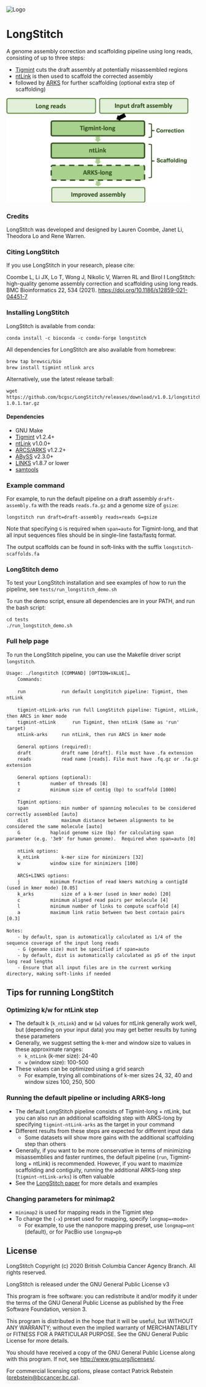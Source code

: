 ![Logo](https://github.com/bcgsc/longstitch/blob/master/longstitch-logo.png)

# LongStitch
A genome assembly correction and scaffolding pipeline using long reads, consisting of up to three steps:
* [Tigmint](https://github.com/bcgsc/tigmint) cuts the draft assembly at potentially misassembled regions
* [ntLink](https://github.com/bcgsc/ntLink) is then used to scaffold the corrected assembly
* followed by [ARKS](https://github.com/bcgsc/arcs) for further scaffolding (optional extra step of scaffolding)

<img src="https://github.com/bcgsc/LongStitch/blob/master/LongStitch_overview.png" width="480">

### Credits
LongStitch was developed and designed by Lauren Coombe, Janet Li, Theodora Lo and Rene Warren.

### Citing LongStitch
If you use LongStitch in your research, please cite:

Coombe L, Li JX, Lo T, Wong J, Nikolic V, Warren RL and Birol I LongStitch: high-quality genome assembly correction and scaffolding using long reads. BMC Bioinformatics 22, 534 (2021). https://doi.org/10.1186/s12859-021-04451-7

### Installing LongStitch

LongStitch is available from conda:
```
conda install -c bioconda -c conda-forge longstitch
```

All dependencies for LongStitch are also available from homebrew:
```
brew tap brewsci/bio
brew install tigmint ntlink arcs
```

Alternatively, use the latest release tarball:
```
wget https://github.com/bcgsc/LongStitch/releases/download/v1.0.1/longstitch-1.0.1.tar.gz
```

#### Dependencies
* GNU Make
* [Tigmint](https://github.com/bcgsc/tigmint) v1.2.4+
* [ntLink](https://github.com/bcgsc/ntLink) v1.0.0+
* [ARCS/ARKS](https://github.com/bcgsc/arcs) v1.2.2+
* [ABySS](https://github.com/bcgsc/abyss) v2.3.0+
* [LINKS](https://github.com/bcgsc/links) v1.8.7 or lower
* [samtools](http://www.htslib.org/)


### Example command
For example, to run the default pipeline on a draft assembly `draft-assembly.fa` with the reads `reads.fa.gz` and a genome size of `gsize`:
```
longstitch run draft=draft-assembly reads=reads G=gsize
```
Note that specifying `G` is required when `span=auto` for Tigmint-long, and that all input sequences files should be in single-line fasta/fastq format.

The output scaffolds can be found in soft-links with the suffix `longstitch-scaffolds.fa`

### LongStitch demo
To test your LongStitch installation and see examples of how to run the pipeline, see `tests/run_longstitch_demo.sh`

To run the demo script, ensure all dependencies are in your PATH, and run the bash script:
```
cd tests
./run_longstitch_demo.sh
```

### Full help page
To run the LongStitch pipeline, you can use the Makefile driver script `longstitch`.
```
Usage: ./longstitch [COMMAND] [OPTION=VALUE]…
	Commands:

	run     		run default LongStitch pipeline: Tigmint, then ntLink

	tigmint-ntLink-arks	run full LongStitch pipeline: Tigmint, ntLink, then ARCS in kmer mode
	tigmint-ntLink		run Tigmint, then ntLink (Same as 'run' target)
	ntLink-arks		run ntLink, then run ARCS in kmer mode

	General options (required):
	draft			draft name [draft]. File must have .fa extension
	reads			read name [reads]. File must have .fq.gz or .fa.gz extension

	General options (optional):
	t			number of threads [8]
	z			minimum size of contig (bp) to scaffold [1000]

	Tigmint options:
	span			min number of spanning molecules to be considered correctly assembled [auto]
	dist			maximum distance between alignments to be considered the same molecule [auto]
	G			haploid genome size (bp) for calculating span parameter (e.g. '3e9' for human genome).  Required when span=auto [0]

	ntLink options:
	k_ntLink		k-mer size for minimizers [32]
	w			window size for minimizers [100]

	ARCS+LINKS options:
	j			minimum fraction of read kmers matching a contigId (used in kmer mode) [0.05]
	k_arks			size of a k-mer (used in kmer mode) [20]
	c			minimum aligned read pairs per molecule [4]
	l			minimum number of links to compute scaffold [4]
	a			maximum link ratio between two best contain pairs [0.3]

Notes:
	- by default, span is automatically calculated as 1/4 of the sequence coverage of the input long reads
	- G (genome size) must be specified if span=auto
	- by default, dist is automatically calculated as p5 of the input long read lengths
	- Ensure that all input files are in the current working directory, making soft-links if needed
```

## Tips for running LongStitch
### Optimizing k/w for ntLink step
* The default k (`k_ntLink`) and w (`w`) values for ntLink generally work well, but (depending on your input data) you may get better results by tuning these parameters 
* Generally, we suggest setting the k-mer and window size to values in these approximate ranges:
  * `k_ntLink` (k-mer size): 24-40
  * `w` (window size): 100-500	
* These values can be optimized using a grid search
  * For example, trying all combinations of k-mer sizes 24, 32, 40 and window sizes 100, 250, 500

### Running the default pipeline or including ARKS-long
* The default LongStitch pipeline consists of Tigmint-long + ntLink, but you can also run an additional scaffolding step with ARKS-long by specifying `tigmint-ntLink-arks` as the target in your command
* Different results from these steps are expected for different input data
  * Some datasets will show more gains with the additional scaffolding step than others
* Generally, if you want to be more conservative in terms of minimizing misassemblies and faster runtimes, the default pipeline (`run`, Tigmint-long + ntLink) is recommended. However, if you want to maximize scaffolding and contiguity, running the additional ARKS-long step (`tigmint-ntLink-arks`) is often valuable
* See the [LongStitch paper](https://doi.org/10.1101/2021.06.17.448848) for more details and examples

### Changing parameters for minimap2
* `minimap2` is used for mapping reads in the Tigmint step
* To change the (`-x`) preset used for mapping, specify `longmap=<mode>`
  * For example, to use the nanopore mapping preset, use `longmap=ont` (default), or for PacBio use `longmap=pb`

## License
LongStitch Copyright (c) 2020 British Columbia Cancer Agency Branch. All rights reserved.

LongStitch is released under the GNU General Public License v3

This program is free software: you can redistribute it and/or modify it under the terms of the GNU General Public License as published by the Free Software Foundation, version 3.

This program is distributed in the hope that it will be useful, but WITHOUT ANY WARRANTY; without even the implied warranty of MERCHANTABILITY or FITNESS FOR A PARTICULAR PURPOSE. See the GNU General Public License for more details.

You should have received a copy of the GNU General Public License along with this program. If not, see http://www.gnu.org/licenses/.

For commercial licensing options, please contact Patrick Rebstein (prebstein@bccancer.bc.ca).

